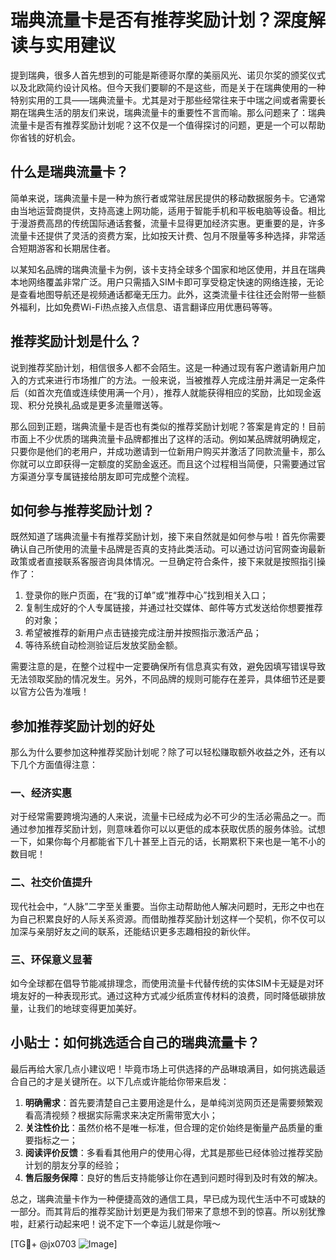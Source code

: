 # 瑞典流量卡是否有推荐奖励计划？深度解读与实用建议

提到瑞典，很多人首先想到的可能是斯德哥尔摩的美丽风光、诺贝尔奖的颁奖仪式以及北欧简约设计风格。但今天我们要聊的不是这些，而是关于在瑞典使用的一种特别实用的工具——瑞典流量卡。尤其是对于那些经常往来于中瑞之间或者需要长期在瑞典生活的朋友们来说，瑞典流量卡的重要性不言而喻。那么问题来了：瑞典流量卡是否有推荐奖励计划呢？这不仅是一个值得探讨的问题，更是一个可以帮助你省钱的好机会。

## 什么是瑞典流量卡？

简单来说，瑞典流量卡是一种为旅行者或常驻居民提供的移动数据服务卡。它通常由当地运营商提供，支持高速上网功能，适用于智能手机和平板电脑等设备。相比于漫游费高昂的传统国际通话套餐，流量卡显得更加经济实惠。更重要的是，许多流量卡还提供了灵活的资费方案，比如按天计费、包月不限量等多种选择，非常适合短期游客和长期居住者。

以某知名品牌的瑞典流量卡为例，该卡支持全球多个国家和地区使用，并且在瑞典本地网络覆盖非常广泛。用户只需插入SIM卡即可享受稳定快速的网络连接，无论是查看地图导航还是视频通话都毫无压力。此外，这类流量卡往往还会附带一些额外福利，比如免费Wi-Fi热点接入点信息、语言翻译应用优惠码等等。

## 推荐奖励计划是什么？

说到推荐奖励计划，相信很多人都不会陌生。这是一种通过现有客户邀请新用户加入的方式来进行市场推广的方法。一般来说，当被推荐人完成注册并满足一定条件后（如首次充值或连续使用满一个月），推荐人就能获得相应的奖励，比如现金返现、积分兑换礼品或是更多流量赠送等。

那么回到正题，瑞典流量卡是否也有类似的推荐奖励计划呢？答案是肯定的！目前市面上不少优质的瑞典流量卡品牌都推出了这样的活动。例如某品牌就明确规定，只要你是他们的老用户，并成功邀请到一位新用户购买并激活了同款流量卡，那么你就可以立即获得一定额度的奖励金返还。而且这个过程相当简便，只需要通过官方渠道分享专属链接给朋友即可完成整个流程。

## 如何参与推荐奖励计划？

既然知道了瑞典流量卡有推荐奖励计划，接下来自然就是如何参与啦！首先你需要确认自己所使用的流量卡品牌是否真的支持此类活动。可以通过访问官网查询最新政策或者直接联系客服咨询具体情况。一旦确定符合条件，接下来就是按照指引操作了：

1. 登录你的账户页面，在“我的订单”或“推荐中心”找到相关入口；
2. 复制生成好的个人专属链接，并通过社交媒体、邮件等方式发送给你想要推荐的对象；
3. 希望被推荐的新用户点击链接完成注册并按照指示激活产品；
4. 等待系统自动检测验证后发放奖励金额。

需要注意的是，在整个过程中一定要确保所有信息真实有效，避免因填写错误导致无法领取奖励的情况发生。另外，不同品牌的规则可能存在差异，具体细节还是要以官方公告为准哦！

## 参加推荐奖励计划的好处

那么为什么要参加这种推荐奖励计划呢？除了可以轻松赚取额外收益之外，还有以下几个方面值得注意：

### 一、经济实惠
对于经常需要跨境沟通的人来说，流量卡已经成为必不可少的生活必需品之一。而通过参加推荐奖励计划，则意味着你可以以更低的成本获取优质的服务体验。试想一下，如果你每个月都能省下几十甚至上百元的话，长期累积下来也是一笔不小的数目呢！

### 二、社交价值提升
现代社会中，“人脉”二字至关重要。当你主动帮助他人解决问题时，无形之中也在为自己积累良好的人际关系资源。而借助推荐奖励计划这样一个契机，你不仅可以加深与亲朋好友之间的联系，还能结识更多志趣相投的新伙伴。

### 三、环保意义显著
如今全球都在倡导节能减排理念，而使用流量卡代替传统的实体SIM卡无疑是对环境友好的一种表现形式。通过这种方式减少纸质宣传材料的浪费，同时降低碳排放量，让我们的地球变得更加美好。

## 小贴士：如何挑选适合自己的瑞典流量卡？

最后再给大家几点小建议吧！毕竟市场上可供选择的产品琳琅满目，如何挑选最适合自己的才是关键所在。以下几点或许能给你带来启发：

1. **明确需求**：首先要清楚自己主要用途是什么，是单纯浏览网页还是需要频繁观看高清视频？根据实际需求来决定所需带宽大小；
2. **关注性价比**：虽然价格不是唯一标准，但合理的定价始终是衡量产品质量的重要指标之一；
3. **阅读评价反馈**：多看看其他用户的使用心得，尤其是那些已经体验过推荐奖励计划的朋友分享的经验；
4. **售后服务保障**：良好的售后支持能够让你在遇到问题时得到及时有效的解决。

总之，瑞典流量卡作为一种便捷高效的通信工具，早已成为现代生活中不可或缺的一部分。而其背后的推荐奖励计划更是为我们带来了意想不到的惊喜。所以别犹豫啦，赶紧行动起来吧！说不定下一个幸运儿就是你哦～

[TG💪+ @jx0703 ![Image](https://github.com/user-attachments/assets/dbca1d08-cadb-493c-b0ec-ad6f7a83f270)]